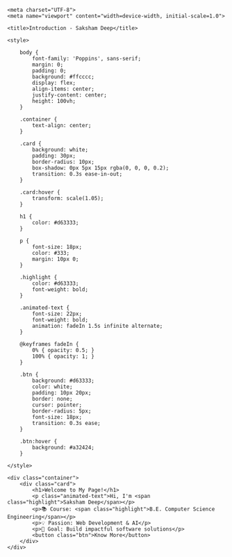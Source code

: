 <!DOCTYPE html>
<html lang="en">
    
<head>
    
    <meta charset="UTF-8">
    <meta name="viewport" content="width=device-width, initial-scale=1.0">
    
    <title>Introduction - Saksham Deep</title>
    
    <style>
        
        body {
            font-family: 'Poppins', sans-serif;
            margin: 0;
            padding: 0;
            background: #ffcccc;
            display: flex;
            align-items: center;
            justify-content: center;
            height: 100vh;
        }
        
        .container {
            text-align: center;
        }
        
        .card {
            background: white;
            padding: 30px;
            border-radius: 10px;
            box-shadow: 0px 5px 15px rgba(0, 0, 0, 0.2);
            transition: 0.3s ease-in-out;
        }
        
        .card:hover {
            transform: scale(1.05);
        }
        
        h1 {
            color: #d63333;
        }
        
        p {
            font-size: 18px;
            color: #333;
            margin: 10px 0;
        }
        
        .highlight {
            color: #d63333;
            font-weight: bold;
        }
        
        .animated-text {
            font-size: 22px;
            font-weight: bold;
            animation: fadeIn 1.5s infinite alternate;
        }
        
        @keyframes fadeIn {
            0% { opacity: 0.5; }
            100% { opacity: 1; }
        }
        
        .btn {
            background: #d63333;
            color: white;
            padding: 10px 20px;
            border: none;
            cursor: pointer;
            border-radius: 5px;
            font-size: 18px;
            transition: 0.3s ease;
        }
        
        .btn:hover {
            background: #a32424;
        }
        
    </style>
    
</head>

<body>
    
    <div class="container">
        <div class="card">
            <h1>Welcome to My Page!</h1>
            <p class="animated-text">Hi, I'm <span class="highlight">Saksham Deep</span></p>
            <p>📚 Course: <span class="highlight">B.E. Computer Science Engineering</span></p>
            <p>💡 Passion: Web Development & AI</p>
            <p>🎯 Goal: Build impactful software solutions</p>
            <button class="btn">Know More</button>
        </div>
    </div>
    
</body>
</html>

